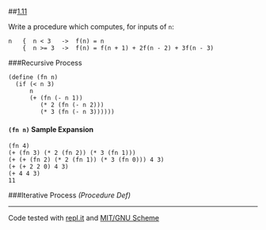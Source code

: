 ##[1.11](http://mitpress.mit.edu/sicp/full-text/book/book-Z-H-11.html#%_thm_1.11)

Write a procedure which computes, for inputs of `n`:

	n   {  n < 3   ->  f(n) = n
        {  n >= 3  ->  f(n) = f(n + 1) + 2f(n - 2) + 3f(n - 3)

###Recursive Process

	(define (fn n)
	  (if (< n 3)
	      n
	      (+ (fn (- n 1))
	         (* 2 (fn (- n 2)))
	         (* 3 (fn (- n 3))))))

#### `(fn n)` Sample Expansion

	(fn 4)
	(+ (fn 3) (* 2 (fn 2)) (* 3 (fn 1)))
	(+ (+ (fn 2) (* 2 (fn 1)) (* 3 (fn 0))) 4 3)
	(+ (+ 2 2 0) 4 3)
	(+ 4 4 3)
	11    

###Iterative Process _(Procedure Def)_

--- 

Code tested with [repl.it](http://repl.it) and [MIT/GNU Scheme](http://www.gnu.org/software/mit-scheme/)
